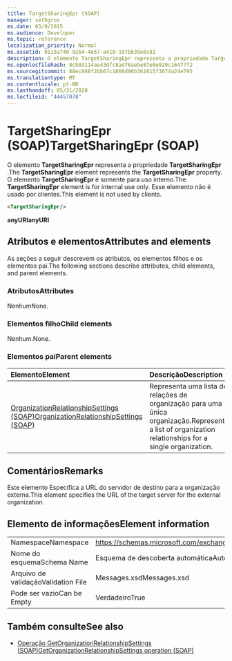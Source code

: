 ```yaml
---
title: TargetSharingEpr (SOAP)
manager: sethgros
ms.date: 03/9/2015
ms.audience: Developer
ms.topic: reference
localization_priority: Normal
ms.assetid: 0115a740-9264-4e57-a410-197bb39e6c81
description: O elemento TargetSharingEpr representa a propriedade TargetSharingEpr. O elemento TargetSharingEpr é somente para uso interno.
ms.openlocfilehash: 8cb8d114ae43dfc8ad76aebe87e0e920c16477f2
ms.sourcegitcommit: 88ec988f2bb67c1866d06b361615f3674a24e795
ms.translationtype: MT
ms.contentlocale: pt-BR
ms.lasthandoff: 05/31/2020
ms.locfileid: "44457078"
---
```

# <a name="targetsharingepr-soap"></a><span data-ttu-id="2d2ce-104">TargetSharingEpr (SOAP)</span><span class="sxs-lookup"><span data-stu-id="2d2ce-104">TargetSharingEpr (SOAP)</span></span>
 
<span data-ttu-id="2d2ce-105">O elemento **TargetSharingEpr** representa a propriedade **TargetSharingEpr** .</span><span class="sxs-lookup"><span data-stu-id="2d2ce-105">The **TargetSharingEpr** element represents the **TargetSharingEpr** property.</span></span> <span data-ttu-id="2d2ce-106">O elemento **TargetSharingEpr** é somente para uso interno.</span><span class="sxs-lookup"><span data-stu-id="2d2ce-106">The **TargetSharingEpr** element is for internal use only.</span></span> <span data-ttu-id="2d2ce-107">Esse elemento não é usado por clientes.</span><span class="sxs-lookup"><span data-stu-id="2d2ce-107">This element is not used by clients.</span></span> 
  
```XML
<TargetSharingEpr/>
```

<span data-ttu-id="2d2ce-108">**anyURI**</span><span class="sxs-lookup"><span data-stu-id="2d2ce-108">**anyURI**</span></span>

## <a name="attributes-and-elements"></a><span data-ttu-id="2d2ce-109">Atributos e elementos</span><span class="sxs-lookup"><span data-stu-id="2d2ce-109">Attributes and elements</span></span>

<span data-ttu-id="2d2ce-110">As seções a seguir descrevem os atributos, os elementos filhos e os elementos pai.</span><span class="sxs-lookup"><span data-stu-id="2d2ce-110">The following sections describe attributes, child elements, and parent elements.</span></span>
  
### <a name="attributes"></a><span data-ttu-id="2d2ce-111">Atributos</span><span class="sxs-lookup"><span data-stu-id="2d2ce-111">Attributes</span></span>

<span data-ttu-id="2d2ce-112">Nenhum</span><span class="sxs-lookup"><span data-stu-id="2d2ce-112">None.</span></span>
  
### <a name="child-elements"></a><span data-ttu-id="2d2ce-113">Elementos filho</span><span class="sxs-lookup"><span data-stu-id="2d2ce-113">Child elements</span></span>

<span data-ttu-id="2d2ce-114">Nenhum.</span><span class="sxs-lookup"><span data-stu-id="2d2ce-114">None.</span></span>
  
### <a name="parent-elements"></a><span data-ttu-id="2d2ce-115">Elementos pai</span><span class="sxs-lookup"><span data-stu-id="2d2ce-115">Parent elements</span></span>

|<span data-ttu-id="2d2ce-116">**Elemento**</span><span class="sxs-lookup"><span data-stu-id="2d2ce-116">**Element**</span></span>|<span data-ttu-id="2d2ce-117">**Descrição**</span><span class="sxs-lookup"><span data-stu-id="2d2ce-117">**Description**</span></span>|
|:-----|:-----|
|[<span data-ttu-id="2d2ce-118">OrganizationRelationshipSettings (SOAP)</span><span class="sxs-lookup"><span data-stu-id="2d2ce-118">OrganizationRelationshipSettings (SOAP)</span></span>](organizationrelationshipsettings-soap.md) <br/> |<span data-ttu-id="2d2ce-119">Representa uma lista de relações de organização para uma única organização.</span><span class="sxs-lookup"><span data-stu-id="2d2ce-119">Represents a list of organization relationships for a single organization.</span></span>  <br/> |
   
## <a name="remarks"></a><span data-ttu-id="2d2ce-120">Comentários</span><span class="sxs-lookup"><span data-stu-id="2d2ce-120">Remarks</span></span>

<span data-ttu-id="2d2ce-121">Este elemento Especifica a URL do servidor de destino para a organização externa.</span><span class="sxs-lookup"><span data-stu-id="2d2ce-121">This element specifies the URL of the target server for the external organization.</span></span> 
  
## <a name="element-information"></a><span data-ttu-id="2d2ce-122">Elemento de informações</span><span class="sxs-lookup"><span data-stu-id="2d2ce-122">Element information</span></span>

|||
|:-----|:-----|
|<span data-ttu-id="2d2ce-123">Namespace</span><span class="sxs-lookup"><span data-stu-id="2d2ce-123">Namespace</span></span>  <br/> |https://schemas.microsoft.com/exchange/2010/Autodiscover  <br/> |
|<span data-ttu-id="2d2ce-124">Nome do esquema</span><span class="sxs-lookup"><span data-stu-id="2d2ce-124">Schema Name</span></span>  <br/> |<span data-ttu-id="2d2ce-125">Esquema de descoberta automática</span><span class="sxs-lookup"><span data-stu-id="2d2ce-125">Autodiscover schema</span></span>  <br/> |
|<span data-ttu-id="2d2ce-126">Arquivo de validação</span><span class="sxs-lookup"><span data-stu-id="2d2ce-126">Validation File</span></span>  <br/> |<span data-ttu-id="2d2ce-127">Messages.xsd</span><span class="sxs-lookup"><span data-stu-id="2d2ce-127">Messages.xsd</span></span>  <br/> |
|<span data-ttu-id="2d2ce-128">Pode ser vazio</span><span class="sxs-lookup"><span data-stu-id="2d2ce-128">Can be Empty</span></span>  <br/> |<span data-ttu-id="2d2ce-129">Verdadeiro</span><span class="sxs-lookup"><span data-stu-id="2d2ce-129">True</span></span>  <br/> |
   
## <a name="see-also"></a><span data-ttu-id="2d2ce-130">Também consulte</span><span class="sxs-lookup"><span data-stu-id="2d2ce-130">See also</span></span>

- [<span data-ttu-id="2d2ce-131">Operação GetOrganizationRelationshipSettings (SOAP)</span><span class="sxs-lookup"><span data-stu-id="2d2ce-131">GetOrganizationRelationshipSettings operation (SOAP)</span></span>](getorganizationrelationshipsettings-operation-soap.md)

